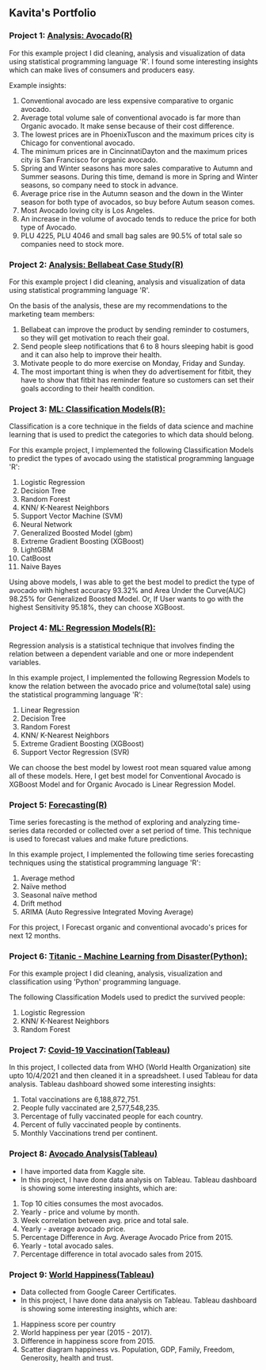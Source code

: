 ## Kavita's Portfolio

### Project 1: [Analysis: Avocado(R)](https://www.kaggle.com/kavitakhandelwal1234/avocado-analysis-r)
For this example project I did cleaning, analysis and visualization of data using statistical programming language 'R'. I found some interesting insights which can make lives of consumers and producers easy.

Example insights:
 1. Conventional avocado are less expensive comparative to organic avocado. 
 1. Average total volume sale of conventional avocado is far more than Organic avocado. It make sense because of their cost difference.
 3. The lowest prices are in PhoenixTuscon and the maximum prices city is Chicago for conventional avocado. 
 4. The minimum prices are in CincinnatiDayton and the maximum prices city is San Francisco for organic avocado.
 5. Spring and Winter seasons has more sales comparative to Autumn and Summer seasons. During this time, demand is more in Spring and Winter seasons, so company need to stock in advance.
 6. Average price rise in the Autumn season and the down in the Winter season for both type of avocados, so buy before Autum season comes.
 7.  Most Avocado loving city is Los Angeles.
 8.  An increase in the volume of avocado tends to reduce the price for both type of Avocado.
 9.  PLU 4225, PLU 4046 and small bag sales are 90.5% of total sale so companies need to stock more.


### Project 2: [Analysis: Bellabeat Case Study(R)](https://www.kaggle.com/kavitakhandelwal1234/bellabeat-case-study-r)
For this example project I did cleaning, analysis and visualization of data using statistical programming language 'R'.

On the basis of the analysis, these are my recommendations to the marketing team members:
1.  Bellabeat can improve the product by sending reminder to costumers, so they will get motivation to reach their goal.
2. Send people sleep notifications that 6 to 8 hours sleeping habit is good and it can also help to improve their health.
3. Motivate people to do more exercise on Monday, Friday and Sunday.
4. The most important thing is when they do advertisement for fitbit, they have to show that fitbit has reminder feature so customers can set their goals according to their health condition.

### Project 3: [ML: Classification Models(R):](https://www.kaggle.com/kavitakhandelwal1234/avocado-comparison-ofall-classification-models-r)
Classification is a core technique in the fields of data science and machine learning that is used to predict the categories to which data should belong. 

For this example project, I implemented the following Classification Models to predict the types of avocado using the statistical programming language 'R':
 1. Logistic Regression
 2. Decision Tree
 3. Random Forest
 4. KNN/ K-Nearest Neighbors
 5. Support Vector Machine (SVM)
 6. Neural Network
 7. Generalized Boosted Model (gbm)
 8. Extreme Gradient Boosting (XGBoost)
 9. LightGBM
 10. CatBoost
 11. Naive Bayes

Using above models, I was able to get the best model to predict the type of avocado with highest accuracy 93.32% and Area Under the Curve(AUC) 98.25% for Generalized Boosted Model. Or, If User wants to go with the highest Sensitivity 95.18%, they can choose XGBoost.

### Project 4: [ML: Regression Models(R):](https://www.kaggle.com/kavitakhandelwal1234/avocado-comparison-of-all-regression-models-r#Author:-Kavita-Khandelwal)
Regression analysis is a statistical technique that involves finding the relation between a dependent variable and one or more independent variables. 

In this example project, I implemented the following Regression Models to know the relation between the avocado price and volume(total sale) using the statistical programming language 'R':
1. Linear Regression
2. Decision Tree
3. Random Forest
4. KNN/ K-Nearest Neighbors
5. Extreme Gradient Boosting (XGBoost)
6. Support Vector Regression (SVR)

We can choose the best model by lowest root mean squared value among all of these models. Here, I get best model for Conventional Avocado is XGBoost Model and for Organic Avocado is Linear Regression Model.

### Project 5: [Forecasting(R)](https://www.kaggle.com/kavitakhandelwal1234/avocado-price-forecasting-r)
Time series forecasting is the method of exploring and analyzing time-series data recorded or collected over a set period of time. This technique is used to forecast values and make future predictions.

In this example project, I implemented the following time series forecasting techniques using the statistical programming language 'R': 
1. Average method 
2. Naïve method
3. Seasonal naïve method
4. Drift method
5. ARIMA (Auto Regressive Integrated Moving Average)

For this project, I Forecast organic and conventional avocado's prices for next 12 months.

### Project 6: [Titanic - Machine Learning from Disaster(Python):](https://www.kaggle.com/kavitakhandelwal1234/titanic-notebook-solution)
For this example project I did cleaning, analysis, visualization and classification using 'Python' programming language.

The following Classification Models used to predict the survived people:
 1. Logistic Regression
 2. KNN/ K-Nearest Neighbors
 3. Random Forest

### Project 7: [Covid-19 Vaccination(Tableau)](https://public.tableau.com/app/profile/kavita3687/viz/Covid-19VaccinationdatafromWHOandourworldindata_orgupto1042021/Dashboard1)
In this project, I collected data from WHO (World Health Organization) site upto 10/4/2021 and then cleaned it in a spreadsheet.
I used Tableau for data analysis. Tableau dashboard showed some interesting insights:
1. Total vaccinations are 6,188,872,751. 
2. People fully vaccinated are 2,577,548,235.
3. Percentage of fully vaccinated people for each country.
4. Percent of fully vaccinated people by continents.
5. Monthly Vaccinations trend per continent. 


### Project 8: [Avocado Analysis(Tableau)](https://public.tableau.com/app/profile/kavita3687/viz/AvocadoAnalysis_16337389953460/Dashboard1)
* I have imported data from Kaggle site.
* In this project, I have done data analysis on Tableau. Tableau dashboard is showing some interesting insights, which are: 
1. Top 10 cities consumes the most avocados.
2. Yearly - price and volume by month.
3. Week correlation between avg. price and total sale.
4. Yearly - average avocado price.
5. Percentage Difference in Avg. Average Avocado Price from 2015.
6. Yearly - total avocado sales.
7. Percentage difference in total avocado sales from 2015.

### Project 9: [World Happiness(Tableau)](https://public.tableau.com/app/profile/kavita3687/viz/WorldHappinessdatafromGoogleCareerCertificates/Dashboard4)
* Data collected from Google Career Certificates.
* In this project, I have done data analysis on Tableau. Tableau dashboard is showing some interesting insights, which are: 
1. Happiness score per country
2. World happiness per year (2015 - 2017).
3. Difference in happiness score from 2015.
4. Scatter diagram happiness vs. Population, GDP, Family, Freedom, Generosity, health and trust. 
